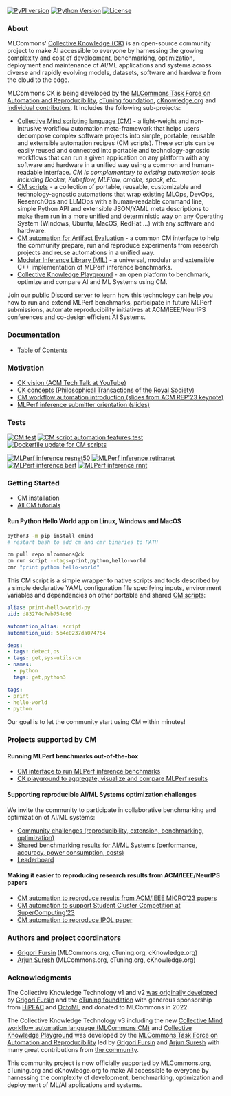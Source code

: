 [![PyPI version](https://badge.fury.io/py/cmind.svg)](https://pepy.tech/project/cmind)
[![Python Version](https://img.shields.io/badge/python-3+-blue.svg)](https://github.com/mlcommons/ck/tree/master/cm/cmind)
[![License](https://img.shields.io/badge/License-Apache%202.0-green)](LICENSE.md)

### About

MLCommons' [Collective Knowledge (CK)](https://www.youtube.com/watch?v=7zpeIVwICa4) is an open-source community project 
to make AI accessible to everyone by harnessing the growing complexity and cost of development, benchmarking, optimization, deployment and maintenance of
AI/ML applications and systems across diverse and rapidly evolving models, datasets, software and hardware from the cloud to the edge.

MLCommons CK is being developed by the [MLCommons Task Force on Automation and Reproducibility](https://github.com/mlcommons/ck/blob/master/docs/taskforce.md), 
[cTuning foundation](https://cTuning.org), [cKnowledge.org](https://cKnowledge.org) and [individual contributors](CONTRIBUTING.md).
It includes the following sub-projects:

* [Collective Mind scripting language (CM)](cm) - a light-weight and non-intrusive workflow automation meta-framework 
  that helps users decompose complex software projects into simple, portable, reusable and extensible automation recipes (CM scripts). 
  These scripts can be easily reused and connected into portable and technology-agnostic workflows 
  that can run a given application on any platform with any software and hardware in a unified way using a common and human-readable interface.
  *CM is complementary to existing automation tools including Docker, Kubeflow, MLFlow, cmake, spack, etc.*
* [CM scripts](cm-mlops/scripts) - a collection of portable, reusable, customizable and  technology-agnostic automations
    that wrap existing MLOps, DevOps, ResearchOps and LLMOps with a human-readable command line, simple Python API and extensible JSON/YAML meta descriptions 
    to make them run in a more unified and deterministic way on any Operating System (Windows, Ubuntu, MacOS, RedHat ...) with any software and hardware.
* [CM automation for Artifact Evaluation](https://github.com/ctuning/cm-reproduce-research-projects) - a common CM interface to help the community prepare, run and reproduce experiments from research projects and reuse automations in a unified way.
* [Modular Inference Library (MIL)](https://cknowledge.org/mil) - a universal, modular and extensible C++ implementation of MLPerf inference benchmarks.
* [Collective Knowledge Playground](https://access.cKnowledge.org) - an open platform to benchmark, optimize and compare AI and ML Systems using CM.

Join our [public Discord server](https://discord.gg/JjWNWXKxwT) to learn how this technology can help you how to run and extend MLPerf benchmarks, participate in future MLPerf submissions, 
automate reproducibility initiatives at ACM/IEEE/NeurIPS conferences and co-design efficient AI Systems.



### Documentation

* [Table of Contents](docs/README.md)

### Motivation

* [CK vision (ACM Tech Talk at YouTube)](https://www.youtube.com/watch?v=7zpeIVwICa4) 
* [CK concepts (Philosophical Transactions of the Royal Society)](https://arxiv.org/abs/2011.01149) 
* [CM workflow automation introduction (slides from ACM REP'23 keynote)](https://doi.org/10.5281/zenodo.8105339)
* [MLPerf inference submitter orientation (slides)](https://doi.org/10.5281/zenodo.8144274) 

### Tests

[![CM test](https://github.com/mlcommons/ck/actions/workflows/test-cm.yml/badge.svg)](https://github.com/mlcommons/ck/actions/workflows/test-cm.yml)
[![CM script automation features test](https://github.com/mlcommons/ck/actions/workflows/test-cm-script-features.yml/badge.svg)](https://github.com/mlcommons/ck/actions/workflows/test-cm-script-features.yml)
[![Dockerfile update for CM scripts](https://github.com/mlcommons/ck/actions/workflows/update-script-dockerfiles.yml/badge.svg)](https://github.com/mlcommons/ck/actions/workflows/update-script-dockerfiles.yml)

[![MLPerf inference resnet50](https://github.com/mlcommons/ck/actions/workflows/test-mlperf-inference-resnet50.yml/badge.svg?branch=master&event=pull_request)](https://github.com/mlcommons/ck/actions/workflows/test-mlperf-inference-resnet50.yml)
[![MLPerf inference retinanet](https://github.com/mlcommons/ck/actions/workflows/test-mlperf-inference-retinanet.yml/badge.svg?branch=master&event=pull_request)](https://github.com/mlcommons/ck/actions/workflows/test-mlperf-inference-retinanet.yml)
[![MLPerf inference bert](https://github.com/mlcommons/ck/actions/workflows/test-mlperf-inference-bert.yml/badge.svg?event=pull_request)](https://github.com/mlcommons/ck/actions/workflows/test-mlperf-inference-bert.yml)
[![MLPerf inference rnnt](https://github.com/mlcommons/ck/actions/workflows/test-mlperf-inference-rnnt.yml/badge.svg?event=pull_request)](https://github.com/mlcommons/ck/actions/workflows/test-mlperf-inference-rnnt.yml)



### Getting Started

* [CM installation](https://github.com/mlcommons/ck/blob/master/docs/installation.md)
* [All CM tutorials](https://github.com/mlcommons/ck/blob/master/docs/tutorials)

#### Run Python Hello World app on Linux, Windows and MacOS

```bash
python3 -m pip install cmind
# restart bash to add cm and cmr binaries to PATH

cm pull repo mlcommons@ck
cm run script --tags=print,python,hello-world
cmr "print python hello-world"
```

This CM script is a simple wrapper to native scripts and tools
described by a simple declarative YAML configuration file
specifying inputs, environment variables and dependencies on other portable
and shared [CM scripts](https://github.com/mlcommons/ck/tree/master/cm-mlops/script):

```yaml
alias: print-hello-world-py
uid: d83274c7eb754d90

automation_alias: script
automation_uid: 5b4e0237da074764

deps:
- tags: detect,os
- tags: get,sys-utils-cm
- names:
  - python
  tags: get,python3

tags:
- print
- hello-world
- python

```

Our goal is to let the community start using CM within minutes!

### Projects supported by CM

#### Running MLPerf benchmarks out-of-the-box

* [CM interface to run MLPerf inference benchmarks](https://github.com/mlcommons/ck/blob/master/docs/mlperf/inference)
* [CK playground to aggregate, visualize and compare MLPerf results](https://access.cknowledge.org/playground/?action=experiments)

#### Supporting reproducible AI/ML Systems optimization challenges

We invite the community to participate in collaborative benchmarking and optimization of AI/ML systems:
* [Community challenges (reproducibility, extension, benchmarking, optimization)](https://access.cknowledge.org/playground/?action=challenges)
* [Shared benchmarking results for AI/ML Systems (performance, accuracy, power consumption, costs)](https://access.cknowledge.org/playground/?action=experiments) 
* [Leaderboard](https://access.cknowledge.org/playground/?action=contributors)

#### Making it easier to reproducing research results from ACM/IEEE/NeurIPS papers

* [CM automation to reproduce results from ACM/IEEE MICRO'23 papers](https://github.com/ctuning/cm-reproduce-research-projects)
* [CM automation to support Student Cluster Competition at SuperComputing'23](https://github.com/mlcommons/ck/blob/master/docs/tutorials/sc22-scc-mlperf.md)
* [CM automation to reproduce IPOL paper](https://github.com/mlcommons/ck/blob/master/cm-mlops/script/reproduce-ipol-paper-2022-439/README-extra.md)



### Authors and project coordinators

* [Grigori Fursin](https://cKnowledge.org/gfursin) (MLCommons.org, cTuning.org, cKnowledge.org)
* [Arjun Suresh](https://www.linkedin.com/in/arjunsuresh) (MLCommons.org, cTuning.org, cKnowledge.org)




### Acknowledgments

The Collective Knowledge Technology v1 and v2 [was originally developed](https://arxiv.org/abs/2011.01149) 
by [Grigori Fursin](https://cKnowledge.org/gfursin) and the [cTuning foundation](https://cTuning.org)
with generous sponsorship from [HiPEAC](https://hipeac.net) and [OctoML](https://octoml.ai)
and donated to MLCommons in 2022. 

The Collective Knowledge Technology v3 including the new [Collective Mind workflow automation language (MLCommons CM)](https://doi.org/10.5281/zenodo.8105339)
and [Collective Knowledge Playground](https://access.cKnowledge.org)
was developed by the [MLCommons Task Force on Automation and Reproducibility](docs/taskforce.md)
led by [Grigori Fursin](https://cKnowledge.org/gfursin) and [Arjun Suresh](https://www.linkedin.com/in/arjunsuresh) 
with many great contributions from [the community](CONTRIBUTING.md).

This community project is now officially supported by MLCommons.org, cTuning.org and cKnowledge.org 
to make AI accessible to everyone by harnessing the complexity of development, benchmarking, optimization
and deployment of ML/AI applications and systems.
